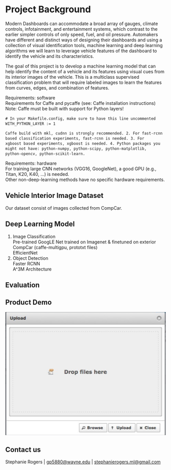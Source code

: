 #  Project Background  

Modern Dashboards can accommodate a broad array of gauges, climate controls, infotainment, and entertainment systems, which contrast to the earlier simpler controls of only speed, fuel, and oil pressure. Automakers have different and distinct ways of designing their dashboards and using a collection of visual identification tools, machine learning and deep learning algorithms we will learn to leverage vehicle features of the dashboard to identify the vehicle and its characteristics. 

The goal of this project is to develop a machine learning model that can help identify the content of a vehicle and its features using visual cues from its interior images of the vehicle. This is a multiclass supervised classification problem that will require labeled images to learn the features from curves, edges, and combination of features.  

Requirements: software  
Requirements for Caffe and pycaffe (see: Caffe installation instructions)  
Note: Caffe must be built with support for Python layers!  

```make
# In your Makefile.config, make sure to have this line uncommented
WITH_PYTHON_LAYER := 1
```
    Caffe build with mkl, cudnn is strongly recommended. 2. For fast-rcnn based classification experiments, fast-rcnn is needed. 3. For     xgboost based experiments, xgboost is needed. 4. Python packages you might not have: python-numpy, python-scipy, python-matplotlib,     python-opencv, python-scikit-learn.

Requirements: hardware  
For training large CNN networks (VGG16, GoogleNet), a good GPU (e.g., Titan, K20, K40, ...) is needed.  
Other non-deep-learning methods have no specific hardware requirements.   

##  Vehicle Interior Image Dataset

Our dataset consist of images collected from CompCar.


##  Deep Learning Model
1.  Image Classification  
    Pre-trained GoogLE Net trained on Imagenet & finetuned on exterior CompCar (caffe-multigpu, prototxt files)    
    EfficientNet     
2.  Object Detection  
    Faster RCNN   
    A^3M Architecture    


##  Evaluation  

##  Product Demo    
![Alt text](https://github.com/StephanieRogers-ML/deep-learning_vehicle-dashboard/blob/master/Sample_Data/uploadbox.png)
   
##  Contact us  

Stephanie Rogers | gp5880@wayne.edu  | stephanierogers.ml@gmail.com


